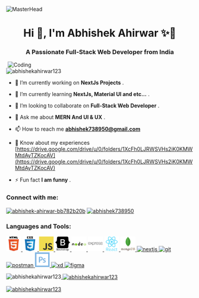 ![MasterHead](https://camo.githubusercontent.com/48ec00ed4c84e771db4a1db90b56352923a8d644452a32b434d68e97006c9337/68747470733a2f2f63686b736b696c6c732e636f6d2f77702d636f6e74656e742f75706c6f6164732f323032302f30342f504e432d416e696d617465642d42616e6e6572732e676966)
<h1 align="center" >Hi 👋, I'm Abhishek Ahirwar ✨🚀</h1>
<h3 align="center">A Passionate Full-Stack Web Developer from India</h3>

<img align="right" alt="Coding" width="500" src="https://cdn.dribbble.com/users/1162077/screenshots/3848914/programmer.gif"> 


<p align="left"> <img src="https://komarev.com/ghpvc/?username=abhishekahirwar123&label=Profile%20views&color=0e75b6&style=flat" alt="abhishekahirwar123" /> </p>

- 🔭 I’m currently working on **NextJs Projects** .

- 🌱 I’m currently learning **NextJs, Material UI and etc...** .

- 👯 I’m looking to collaborate on **Full-Stack Web Developer** .

- 💬 Ask me about **MERN And UI & UX** .

- 📫 How to reach me **abhishek738950@gmail.com**

- 📄 Know about my experiences [https://drive.google.com/drive/u/0/folders/1XcFh0LJRWSVHs2iK0KMWMtdAyTZKocAV](https://drive.google.com/drive/u/0/folders/1XcFh0LJRWSVHs2iK0KMWMtdAyTZKocAV)

- ⚡ Fun fact **I am funny** .

<h3 align="left">Connect with me:</h3>
<p align="left">
<a href="https://linkedin.com/in/abhishek-ahirwar-bb782b20b" target="blank"><img align="center" src="https://raw.githubusercontent.com/rahuldkjain/github-profile-readme-generator/master/src/images/icons/Social/linked-in-alt.svg" alt="abhishek-ahirwar-bb782b20b" height="30" width="40" /></a>
<a href="https://instagram.com/abhishek738950" target="blank"><img align="center" src="https://raw.githubusercontent.com/rahuldkjain/github-profile-readme-generator/master/src/images/icons/Social/instagram.svg" alt="abhishek738950" height="30" width="40" /></a>
</p>

<h3 align="left">Languages and Tools:</h3>
<p align="left"> <a href="https://www.w3.org/html/" target="_blank" rel="noreferrer"> <img src="https://raw.githubusercontent.com/devicons/devicon/master/icons/html5/html5-original-wordmark.svg" alt="html5" width="40" height="40"/> </a>   <a href="https://www.w3schools.com/css/" target="_blank" rel="noreferrer"> <img src="https://raw.githubusercontent.com/devicons/devicon/master/icons/css3/css3-original-wordmark.svg" alt="css3" width="40" height="40"/> </a>   <a href="https://developer.mozilla.org/en-US/docs/Web/JavaScript" target="_blank" rel="noreferrer"> <img src="https://raw.githubusercontent.com/devicons/devicon/master/icons/javascript/javascript-original.svg" alt="javascript" width="40" height="40"/> </a>   <a href="https://getbootstrap.com" target="_blank" rel="noreferrer"> <img src="https://raw.githubusercontent.com/devicons/devicon/master/icons/bootstrap/bootstrap-plain-wordmark.svg" alt="bootstrap" width="40" height="40"/> </a>  <a href="https://nodejs.org" target="_blank" rel="noreferrer"> <img src="https://raw.githubusercontent.com/devicons/devicon/master/icons/nodejs/nodejs-original-wordmark.svg" alt="nodejs" width="40" height="40"/> </a>   <a href="https://expressjs.com" target="_blank" rel="noreferrer">
  <img src="https://raw.githubusercontent.com/devicons/devicon/master/icons/express/express-original-wordmark.svg" alt="express" width="40" height="40" />
</a>
   <a href="https://reactjs.org/" target="_blank" rel="noreferrer"> <img src="https://raw.githubusercontent.com/devicons/devicon/master/icons/react/react-original-wordmark.svg" alt="react" width="40" height="40"/> </a>    <a href="https://www.mongodb.com/" target="_blank" rel="noreferrer"> <img src="https://raw.githubusercontent.com/devicons/devicon/master/icons/mongodb/mongodb-original-wordmark.svg" alt="mongodb" width="40" height="40"/> </a>  <a href="https://nextjs.org/" target="_blank" rel="noreferrer"> <img src="https://cdn.worldvectorlogo.com/logos/nextjs-2.svg" alt="nextjs" width="40" height="40"/> </a>  </a> <a href="https://git-scm.com/" target="_blank" rel="noreferrer"> <img src="https://www.vectorlogo.zone/logos/git-scm/git-scm-icon.svg" alt="git" width="40" height="40"/> </a>  <a href="https://postman.com" target="_blank" rel="noreferrer"> <img src="https://www.vectorlogo.zone/logos/getpostman/getpostman-icon.svg" alt="postman" width="40" height="40"/> </a>   <a href="https://www.photoshop.com/en" target="_blank" rel="noreferrer"> <img src="https://raw.githubusercontent.com/devicons/devicon/master/icons/photoshop/photoshop-line.svg" alt="photoshop" width="40" height="40"/> </a>  <a href="https://www.adobe.com/products/xd.html" target="_blank" rel="noreferrer"> <img src="https://cdn.worldvectorlogo.com/logos/adobe-xd.svg" alt="xd" width="40" height="40"/> </a> <a href="https://www.figma.com/" target="_blank" rel="noreferrer"> <img src="https://www.vectorlogo.zone/logos/figma/figma-icon.svg" alt="figma" width="40" height="40"/> </p>

<p><img align="left" src="https://github-readme-stats.vercel.app/api/top-langs?username=abhishekahirwar123&show_icons=true&locale=en&layout=compact" alt="abhishekahirwar123" /></p>

<p>&nbsp;<img align="center" src="https://github-readme-stats.vercel.app/api?username=abhishekahirwar123&show_icons=true&locale=en" alt="abhishekahirwar123" /></p>

<p><img align="center" src="https://github-readme-streak-stats.herokuapp.com/?user=abhishekahirwar123&" alt="abhishekahirwar123" /></p>
